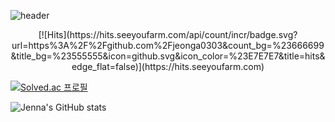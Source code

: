 ![header](https://capsule-render.vercel.app/api?type=waving&color=0:FFCCCC,100:336699&height=300&section=header&text=Jenna's%20Github&fontSize=70&animation=fadeIn&fontColor=000033)

<center>[![Hits](https://hits.seeyoufarm.com/api/count/incr/badge.svg?url=https%3A%2F%2Fgithub.com%2Fjeonga0303&count_bg=%23666699&title_bg=%23555555&icon=github.svg&icon_color=%23E7E7E7&title=hits&edge_flat=false)](https://hits.seeyoufarm.com)</center>

[![Solved.ac
프로필](http://mazassumnida.wtf/api/v2/generate_badge?boj=jakang0303)](https://solved.ac/jakang0303)

![Jenna's GitHub stats](https://github-readme-stats.vercel.app/api?username=jeonga0303&show_icons=true&theme=rose_pine)


